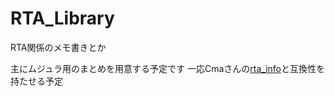 # RTA_Library
RTA関係のメモ書きとか 

主にムジュラ用のまとめを用意する予定です
一応Cmaさんの[rta_info](https://github.com/cma2819/rta_info)と互換性を持たせる予定
